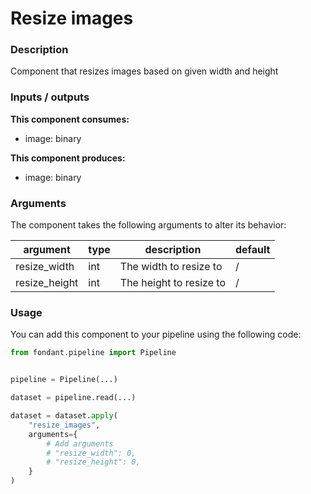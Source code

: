 # Resize images

### Description
Component that resizes images based on given width and height

### Inputs / outputs

**This component consumes:**

- image: binary

**This component produces:**

- image: binary

### Arguments

The component takes the following arguments to alter its behavior:

| argument | type | description | default |
| -------- | ---- | ----------- | ------- |
| resize_width | int | The width to resize to | / |
| resize_height | int | The height to resize to | / |

### Usage

You can add this component to your pipeline using the following code:

```python
from fondant.pipeline import Pipeline


pipeline = Pipeline(...)

dataset = pipeline.read(...)

dataset = dataset.apply(
    "resize_images",
    arguments={
        # Add arguments
        # "resize_width": 0,
        # "resize_height": 0,
    }
)
```

